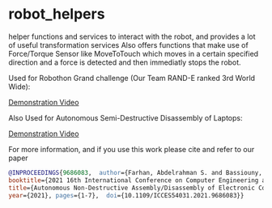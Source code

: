 # robot_helpers
helper functions and services to interact with the robot, and provides a lot of useful transformation services
Also offers functions that make use of Force/Torque Sensor like MoveToTouch which moves in a certain specified direction and a force is detected and then immediatly stops the robot.

Used for Robothon Grand challenge (Our Team RAND-E ranked 3rd World Wide):

[Demonstration Video](https://www.youtube.com/watch?v=4QgSiGciNaM&t)

Also Used for Autonomous Semi-Destructive Disassembly of Laptops:

[Demonstration Video](https://youtu.be/DrsZcyIvMZc)


For more information, and if you use this work please cite and refer to our paper

```bibtex
@INPROCEEDINGS{9686083,  author={Farhan, Abdelrahman S. and Bassiouny, Abdelrhman M. and Afif, Youssef T. and Gamil, Abdelrhman A. and Alsheikh, Mohammed A. and Kamal, Amr M. and Elenany, Khaled S. and Bahour, Michael A. and Awad, Mohammed I. and Maged, Shady A.},
booktitle={2021 16th International Conference on Computer Engineering and Systems (ICCES)},
title={Autonomous Non-Destructive Assembly/Disassembly of Electronic Components using A Robotic Arm},
year={2021}, pages={1-7},  doi={10.1109/ICCES54031.2021.9686083}}
```
